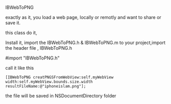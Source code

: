 IBWebToPNG

exactly as it, you load a web page, locally or remotly and want to share or save it.

this class do it,

Install it, import the IBWebToPNG.h & IBWebToPNG.m to your project,import the header file , IBWebToPNG.h

#import "IBWebToPNG.h"


call it like this

    [IBWebToPNG creatPNGSFromWebView:self.myWebView width:self.myWebView.bounds.size.width resultFileName:@"iphoneislam.png"];
the file will be saved in NSDocumentDirectory folder 


